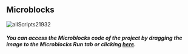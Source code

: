 ## Microblocks

![allScripts21932](https://user-images.githubusercontent.com/112697142/197469880-20f229de-ceb2-462b-9795-5d65100a49d4.png)


##### You can access the Microblocks code of the project by dragging the image to the Microblocks Run tab or clicking [here](https://microblocks.fun/run/microblocks.html#scripts=GP%20Scripts%0Adepends%20%27Distance%20%28HC-SR04%29%27%20%27Servo%27%0A%0Ascript%20531%2078%20%7B%0AwhenStarted%0AsetServoAngle%2022%20-80%0A%7D%0A%0Ascript%20536%20172%20%7B%0AwhenCondition%20%28%28%27distance%20%28cm%29%27%2015%2014%29%20%3C%204%29%0AwaitMillis%202000%0AsetServoAngle%2022%2050%0AwaitMillis%20300%0AsetServoAngle%2022%20-80%0A%7D%0A%0A "here").
